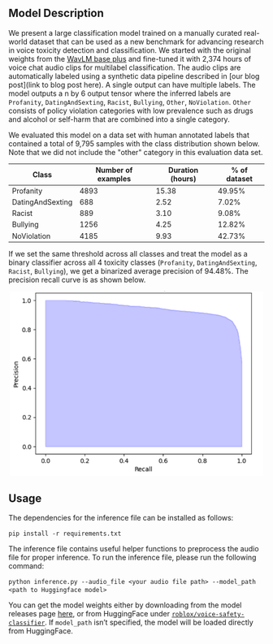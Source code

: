 ## Model Description
We present a large classification model trained on a manually curated real-world dataset that can be used as a new benchmark for advancing research in voice toxicity detection and classification.
We started with the original weights from the [WavLM base plus](https://arxiv.org/abs/2110.13900) and fine-tuned it with 2,374 hours of voice chat audio clips for multilabel classification. The audio clips are automatically labeled using a synthetic data pipeline 
described in [our blog post](link to blog post here). A single output can have multiple labels. 
The model outputs a n by 6 output tensor where the inferred labels are `Profanity`, `DatingAndSexting`, `Racist`, 
`Bullying`, `Other`, `NoViolation`. `Other` consists of policy violation categories with low prevalence such as drugs 
and alcohol or self-harm that are combined into a single category.


We evaluated this model on a data set with human annotated labels that contained a total of 9,795 samples with the class 
distribution shown below. Note that we did not include the "other" category in this evaluation data set. 

|Class|Number of examples| Duration (hours)|% of dataset| 
|---|---|---|---|
|Profanity | 4893| 15.38 | 49.95%|
|DatingAndSexting | 688 | 2.52 | 7.02% |
|Racist | 889 | 3.10 | 9.08% |
|Bullying | 1256 | 4.25 | 12.82% |
|NoViolation | 4185 | 9.93 | 42.73% |


If we set the same threshold across all classes and treat the model as a binary classifier across all 4 toxicity classes
(`Profanity`, `DatingAndSexting`, `Racist`, `Bullying`), we get a binarized average precision of 94.48%. The precision 
recall curve is as shown below.


<p align="center">
<img src="images/human_eval_pr_curve.png" alt="PR Curve" width="500"/>
</p>

## Usage
The dependencies for the inference file can be installed as follows:
```
pip install -r requirements.txt
```
The inference file contains useful helper functions to preprocess the audio file for proper inference. 
To run the inference file, please run the following command:
```
python inference.py --audio_file <your audio file path> --model_path <path to Huggingface model>
```
You can get the model weights either by downloading from the model releases page [here](https://github.com/Roblox/voice-safety-classifier/releases/tag/vs-classifier-v1), or from HuggingFace under 
[`roblox/voice-safety-classifier`](https://huggingface.co/Roblox/voice-safety-classifier). If `model_path` isn’t 
specified, the model will be loaded directly from HuggingFace.

